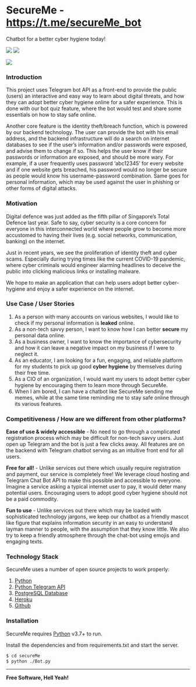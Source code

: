 

# SecureMe - https://t.me/secureMe_bot
Chatbot for a better cyber hygiene today!

![](https://img.shields.io/badge/build-passing-brightgreen) ![](https://img.shields.io/badge/dependencies-up%20to%20date-brightgreen) 

[![](https://i.ibb.co/y4XBNVz/Secure-Me-banner.png)](https://i.ibb.co/y4XBNVz/Secure-Me-banner.png)

### Introduction
This project uses Telegram bot API as a front-end to provide the public (users) an interactive and easy way to learn about digital threats, and how they can adopt better cyber hygiene online for a safer experience. This is done with our bot quiz feature, where the bot would test and share some essentials on how to stay safe online.

Another core feature is the identity theft/breach function, which is powered by our backend technology. The user can provide the bot with his email address, and the backend infrastructure will do a search on internet databases to see if the user’s information and/or passwords were exposed, and advise them to change if so. This helps the user know if their passwords or information are exposed, and should be more wary. For example, if a user frequently uses password ‘abc12345’ for every website and if one website gets breached, his password would no longer be secure as people would know his username-password combination. Same goes for personal information, which may be used against the user in phishing or other forms of digital attacks.

### Motivation
Digital defence was just added as the fifth pillar of Singapore’s Total Defence last year. Safe to say, cyber security is a core concern for everyone in this interconnected world where people grow to become more accustomed to having their lives (e.g. social networks, communication, banking) on the internet. 

Just in recent years, we see the proliferation of identity theft and cyber scams. Especially during trying times like the current COVID-19 pandemic, where cyber criminals would engineer alarming headlines to deceive the public into clicking malicious links or installing malware.

We hope to make an application that can help users adopt better cyber-hygiene and enjoy a safer experience on the internet.

### Use Case / User Stories
1. As a person with many accounts on various websites, I would like to check if my personal information is **leaked** online.
2. As a non-tech savvy person, I want to know how I can better **secure** my personal data online.
3. As a business owner, I want to know the importance of cybersecurity and how it can leave a negative impact on my business if I were to neglect it.
4. As an educator, I am looking for a fun, engaging, and reliable platform for my students to pick up good **cyber hygiene** by themselves during their free time.
5. As a CIO of an organization, I would want my users to adopt better cyber hygiene by encouraging them to learn more through SecureMe. 
6. When I am bored, I can have a chatbot like SecureMe sending me memes, while at the same time reminding me to stay safe online through its various features.

### Competitiveness / How are we different from other platforms?
**Ease of use & widely accessible** - No need to go through a complicated registration process which may be difficult for non-tech savvy users. Just open up Telegram and the bot is just a few clicks away. All features are on the backend with Telegram chatbot serving as an intuitive front end for all users.

**Free for all!** - Unlike services out there which usually require registration and payment, our service is completely free! We leverage cloud hosting and Telegram Chat Bot API to make this possible and accessible to everyone. Imagine a service asking a typical internet user to pay, it would deter many potential users. Encouraging users to adopt good cyber hygiene should not be a paid commodity. 

**Fun to use** - Unlike services out there which may be loaded with sophisticated technology jargons, we keep our chatbot as a friendly mascot like figure that explains information security in an easy to understand layman manner to people, with the assumption that they know little. We also try to keep a friendly atmosphere through the chat-bot using emojis and engaging texts. 



### Technology Stack

SecureMe uses a number of open source projects to work properly:

1. [Python]
2. [Python Telegram API]
3. [PostgreSQL Database]
4. [Heroku]
5. [Github]



### Installation

SecureMe requires [Python](https://python.org/) v3.7+ to run.

Install the dependencies and from requirements.txt and start the server.

```sh
$ cd secureMe
$ python ./Bot.py
```









----

**Free Software, Hell Yeah!**

[//]: # (These are reference links used in the body of this note and get stripped out when the markdown processor does its job. There is no need to format nicely because it shouldn't be seen. Thanks SO - http://stackoverflow.com/questions/4823468/store-comments-in-markdown-syntax)

   [john gruber]: <http://daringfireball.net>
   [df1]: <http://daringfireball.net/projects/markdown/>
   [markdown-it]: <https://github.com/markdown-it/markdown-it>
   [Ace Editor]: <http://ace.ajax.org>
   [node.js]: <http://nodejs.org>
   [Twitter Bootstrap]: <http://twitter.github.com/bootstrap/>
   [jQuery]: <http://jquery.com>
   [express]: <http://expressjs.com>
   [AngularJS]: <http://angularjs.org>
   [Gulp]: <http://gulpjs.com>
   [Python]: <https://python.org/>
   [Python Telegram API]: <https://github.com/python-telegram-bot/python-telegram-bot>
   [PostgreSQL Database]: <https://www.postgresql.org/>
   [Heroku]: <https://heroku.com/>
   [Github]: <https://github.com/>
   
